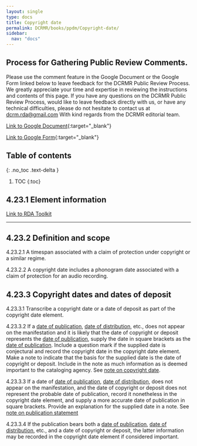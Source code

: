 ```yaml
---
layout: single
type: docs
title: Copyright date
permalink: DCRMR/books/ppdm/Copyright-date/
sidebar:
  nav: "docs"
---
```


## Process for Gathering Public Review Comments.
Please use the comment feature in the Google Document or the Google Form linked below to leave feedback for the DCRMR Public Review Process.  We greatly appreciate your time and expertise in reviewing the instructions and contents of this page.  If you have any questions on the DCRMR Public Review Process, would like to leave feedback directly with us, or have any technical difficulties, please do not hesitate to contact us at dcrm.rda@gmail.com  With kind regards from the DCRMR editorial team.

[Link to Google Document](https://docs.google.com/document/d/1RMRdCQzvZDeh3ODtHnVKGildfELwbXvJcPlP9RhKftE/edit){:target="_blank"}

[Link to Google Form](https://docs.google.com/forms/d/e/1FAIpQLSdNtJkbY1mngdTcvCoB7zZcpaIuuKHvlbyiidP-QunDy14VcQ/viewform){:target="_blank"}

## Table of contents
{: .no_toc .text-delta }

1. TOC
{:toc}

## 4.23.1 Element information

[Link to RDA Toolkit](https://beta.rdatoolkit.org/Content/Index?externalId=en-US_ala-452cb3af-3c8e-3c20-8d59-2362ad325a09)

---

## 4.23.2 Definition and scope

<a name="4.23.2.1">4.23.2.1</a> A timespan associated with a claim of protection under copyright or a similar regime.

<a name="4.23.2.2">4.23.2.2</a> A copyright date includes a phonogram date associated with a claim of protection for an audio recording.


## 4.23.3 Copyright dates and dates of deposit 

<a name="4.23.3.1">4.23.3.1</a> Transcribe a copyright date or a date of deposit as part of the copyright date element.

<a name="4.23.3.2">4.23.3.2</a> If a [date of publication](/DCRMR/books/ppdm/Date-of-publication/), [date of distribution](/DCRMR/books/ppdm/Date-of-publication/), etc., does not appear on the manifestation and it is likely that the date of copyright or deposit represents the [date of publication](/DCRMR/books/ppdm/Date-of-publication/), supply the date in square brackets as the [date of publication](/DCRMR/books/ppdm/Date-of-publication/). Include a question mark if the supplied date is conjectural and record the copyright date in the copyright date element. Make a note to indicate that the basis for the supplied date is the date of copyright or deposit. Include in the note as much information as is deemed important to the cataloging agency. See [note on copyright date](/DCRMR/books/ppdm/Note-on-copyright-date/). 

<a name="4.23.3.3">4.23.3.3</a> If a date of [date of publication](/DCRMR/books/ppdm/Date-of-publication/), [date of distribution](/DCRMR/books/ppdm/Date-of-publication/), does not appear on the manifestation, and the date of copyright or deposit does not represent the probable date of publication, record it nonetheless in the copyright date element, and supply a more accurate date of publication in square brackets. Provide an explanation for the supplied date in a note. See [note on publication statement](/DCRMR/books/ppdm/Note-on-publication-statement/)

<a name="4.23.3.4">4.23.3.4</a> If the publication bears both a [date of publication](/DCRMR/books/ppdm/Date-of-publication/), [date of distribution](/DCRMR/books/ppdm/Date-of-publication/), etc., and a date of copyright or deposit, the latter information may be recorded in the copyright date element if considered important.
